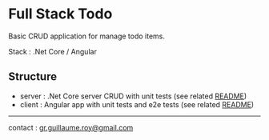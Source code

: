 # Full Stack Todo

Basic CRUD application for manage todo items.

Stack : .Net Core / Angular

## Structure

* server : .Net Core server CRUD with unit tests (see related [README](packages/server/README.md))
* client : Angular app with unit tests and e2e tests (see related [README](packages/client/README.md))

---

contact : gr.guillaume.roy@gmail.com